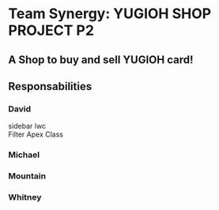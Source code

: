 # Team Synergy: YUGIOH SHOP PROJECT P2
## A Shop to buy and sell YUGIOH card!
## Responsabilities

### David
sidebar lwc <br>
Filter Apex Class


### Michael

### Mountain

### Whitney
